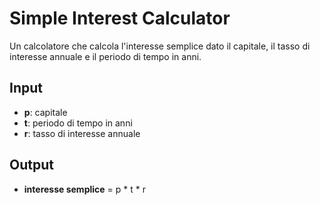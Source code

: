 # Simple Interest Calculator

Un calcolatore che calcola l'interesse semplice dato il capitale, il tasso di interesse annuale e il periodo di tempo in anni.

## Input
- **p**: capitale
- **t**: periodo di tempo in anni
- **r**: tasso di interesse annuale

## Output
- **interesse semplice** = p * t * r
